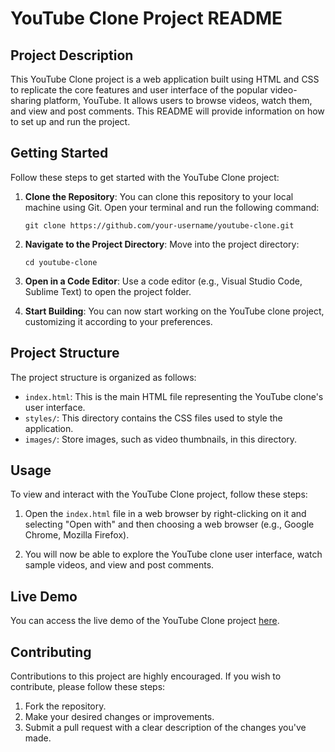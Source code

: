 # YouTube Clone Project README

## Project Description

This YouTube Clone project is a web application built using HTML and CSS to replicate the core features and user interface of the popular video-sharing platform, YouTube. It allows users to browse videos, watch them, and view and post comments. This README will provide information on how to set up and run the project.

## Getting Started

Follow these steps to get started with the YouTube Clone project:

1. **Clone the Repository**: You can clone this repository to your local machine using Git. Open your terminal and run the following command:

    ```
    git clone https://github.com/your-username/youtube-clone.git
    ```

2. **Navigate to the Project Directory**: Move into the project directory:

    ```
    cd youtube-clone
    ```

3. **Open in a Code Editor**: Use a code editor (e.g., Visual Studio Code, Sublime Text) to open the project folder.

4. **Start Building**: You can now start working on the YouTube clone project, customizing it according to your preferences.

## Project Structure

The project structure is organized as follows:

- `index.html`: This is the main HTML file representing the YouTube clone's user interface.
- `styles/`: This directory contains the CSS files used to style the application.
- `images/`: Store images, such as video thumbnails, in this directory.

## Usage

To view and interact with the YouTube Clone project, follow these steps:

1. Open the `index.html` file in a web browser by right-clicking on it and selecting "Open with" and then choosing a web browser (e.g., Google Chrome, Mozilla Firefox).

2. You will now be able to explore the YouTube clone user interface, watch sample videos, and view and post comments.

## Live Demo

You can access the live demo of the YouTube Clone project [here](https://swathipinky2.github.io/Youtube-clone/).

## Contributing

Contributions to this project are highly encouraged. If you wish to contribute, please follow these steps:

1. Fork the repository.
2. Make your desired changes or improvements.
3. Submit a pull request with a clear description of the changes you've made.
